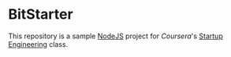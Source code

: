 BitStarter
==========


This repository is a sample [NodeJS](http://nodejs.org) project for
*Coursera*'s [Startup Engineering](http://class.coursera.org/startup-001) class.


